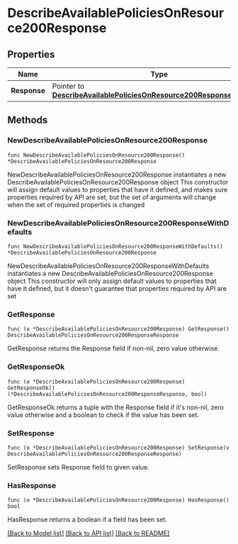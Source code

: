# DescribeAvailablePoliciesOnResource200Response

## Properties

Name | Type | Description | Notes
------------ | ------------- | ------------- | -------------
**Response** | Pointer to [**DescribeAvailablePoliciesOnResource200ResponseResponse**](DescribeAvailablePoliciesOnResource200ResponseResponse.md) |  | [optional] 

## Methods

### NewDescribeAvailablePoliciesOnResource200Response

`func NewDescribeAvailablePoliciesOnResource200Response() *DescribeAvailablePoliciesOnResource200Response`

NewDescribeAvailablePoliciesOnResource200Response instantiates a new DescribeAvailablePoliciesOnResource200Response object
This constructor will assign default values to properties that have it defined,
and makes sure properties required by API are set, but the set of arguments
will change when the set of required properties is changed

### NewDescribeAvailablePoliciesOnResource200ResponseWithDefaults

`func NewDescribeAvailablePoliciesOnResource200ResponseWithDefaults() *DescribeAvailablePoliciesOnResource200Response`

NewDescribeAvailablePoliciesOnResource200ResponseWithDefaults instantiates a new DescribeAvailablePoliciesOnResource200Response object
This constructor will only assign default values to properties that have it defined,
but it doesn't guarantee that properties required by API are set

### GetResponse

`func (o *DescribeAvailablePoliciesOnResource200Response) GetResponse() DescribeAvailablePoliciesOnResource200ResponseResponse`

GetResponse returns the Response field if non-nil, zero value otherwise.

### GetResponseOk

`func (o *DescribeAvailablePoliciesOnResource200Response) GetResponseOk() (*DescribeAvailablePoliciesOnResource200ResponseResponse, bool)`

GetResponseOk returns a tuple with the Response field if it's non-nil, zero value otherwise
and a boolean to check if the value has been set.

### SetResponse

`func (o *DescribeAvailablePoliciesOnResource200Response) SetResponse(v DescribeAvailablePoliciesOnResource200ResponseResponse)`

SetResponse sets Response field to given value.

### HasResponse

`func (o *DescribeAvailablePoliciesOnResource200Response) HasResponse() bool`

HasResponse returns a boolean if a field has been set.


[[Back to Model list]](../README.md#documentation-for-models) [[Back to API list]](../README.md#documentation-for-api-endpoints) [[Back to README]](../README.md)


